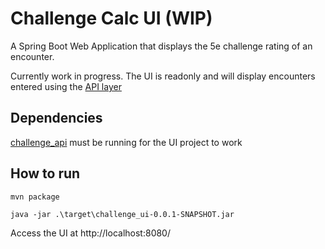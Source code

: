 # Challenge Calc UI (WIP)

A Spring Boot Web Application that displays the 5e challenge rating of an encounter.

Currently work in progress. The UI is readonly and will display encounters entered using the [API layer]((https://github.com/mconsta000/challenge_api))

## Dependencies

[challenge_api](https://github.com/mconsta000/challenge_api) must be running for the UI project to work

## How to run

`mvn package`

`java -jar .\target\challenge_ui-0.0.1-SNAPSHOT.jar`

Access the UI at http://localhost:8080/

